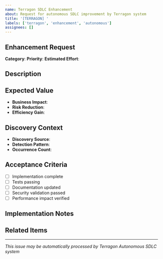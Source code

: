 ```yaml
---
name: Terragon SDLC Enhancement
about: Request for autonomous SDLC improvement by Terragon system
title: '[TERRAGON] '
labels: ['terragon', 'enhancement', 'autonomous']
assignees: []
---
```


## Enhancement Request

**Category**: <!-- infrastructure, security, testing, documentation, performance -->
**Priority**: <!-- critical, high, medium, low -->
**Estimated Effort**: <!-- hours -->

## Description

<!-- Describe the SDLC enhancement or improvement needed -->

## Expected Value

<!-- What value will this enhancement provide? -->
- **Business Impact**: 
- **Risk Reduction**: 
- **Efficiency Gain**: 

## Discovery Context

<!-- If discovered by Terragon autonomous system, provide context -->
- **Discovery Source**: <!-- git_history, static_analysis, dependency_audit, etc. -->
- **Detection Pattern**: 
- **Occurrence Count**: 

## Acceptance Criteria

<!-- Define what success looks like -->
- [ ] Implementation complete
- [ ] Tests passing
- [ ] Documentation updated
- [ ] Security validation passed
- [ ] Performance impact verified

## Implementation Notes

<!-- Any specific implementation details or constraints -->

## Related Items

<!-- Link to related issues, PRs, or backlog items -->

---

*This issue may be automatically processed by Terragon Autonomous SDLC system*